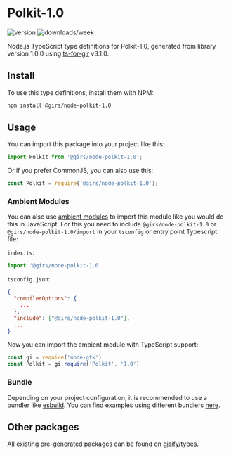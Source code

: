 
# Polkit-1.0

![version](https://img.shields.io/npm/v/@girs/node-polkit-1.0)
![downloads/week](https://img.shields.io/npm/dw/@girs/node-polkit-1.0)


Node.js TypeScript type definitions for Polkit-1.0, generated from library version 1.0.0 using [ts-for-gir](https://github.com/gjsify/ts-for-gir) v3.1.0.


## Install

To use this type definitions, install them with NPM:
```bash
npm install @girs/node-polkit-1.0
```

## Usage

You can import this package into your project like this:
```ts
import Polkit from '@girs/node-polkit-1.0';
```

Or if you prefer CommonJS, you can also use this:
```ts
const Polkit = require('@girs/node-polkit-1.0');
```

### Ambient Modules

You can also use [ambient modules](https://github.com/gjsify/ts-for-gir/tree/main/packages/cli#ambient-modules) to import this module like you would do this in JavaScript.
For this you need to include `@girs/node-polkit-1.0` or `@girs/node-polkit-1.0/import` in your `tsconfig` or entry point Typescript file:

`index.ts`:
```ts
import '@girs/node-polkit-1.0'
```

`tsconfig.json`:
```json
{
  "compilerOptions": {
    ...
  },
  "include": ["@girs/node-polkit-1.0"],
  ...
}
```

Now you can import the ambient module with TypeScript support: 

```ts
const gi = require('node-gtk')
const Polkit = gi.require('Polkit', '1.0')
```


### Bundle

Depending on your project configuration, it is recommended to use a bundler like [esbuild](https://esbuild.github.io/). You can find examples using different bundlers [here](https://github.com/gjsify/ts-for-gir/tree/main/examples).

## Other packages

All existing pre-generated packages can be found on [gjsify/types](https://github.com/gjsify/types).

